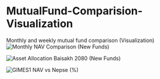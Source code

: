 # MutualFund-Comparision-Visualization
Monthly and weekly mutual fund comparison (Visualization) 
![Monthly NAV Comparison (New Funds)](https://github.com/Arun-Lama/MutualFund-Comparision-Visualization/assets/138837572/57a51b14-7505-4ab5-9eae-6a508e86204e)

![Asset Allocation Baisakh 2080 (New Funds)](https://github.com/Arun-Lama/MutualFund-Comparision-Visualization/assets/138837572/11812845-356b-4e16-8ebf-02a6797b395a)

![GIMES1 NAV vs Nepse (%)](https://github.com/Arun-Lama/MutualFund-Comparision-Visualization/assets/138837572/904a47c5-cf31-4b56-89fd-85b8b7b5a056)

